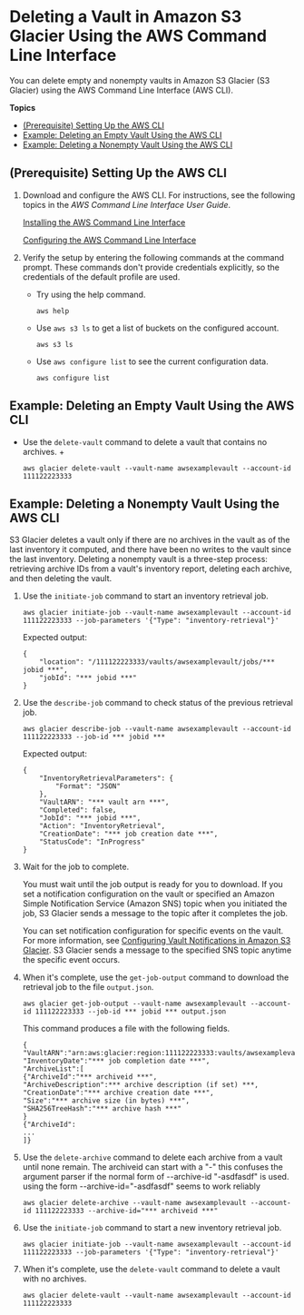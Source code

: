 # Deleting a Vault in Amazon S3 Glacier Using the AWS Command Line Interface<a name="deleting-vaults-cli"></a>

You can delete empty and nonempty vaults in Amazon S3 Glacier \(S3 Glacier\) using the AWS Command Line Interface \(AWS CLI\)\.

**Topics**
+ [\(Prerequisite\) Setting Up the AWS CLI](#Creating-Vaults-CLI-Setup)
+ [Example: Deleting an Empty Vault Using the AWS CLI](#Deleting-Empty-Vaults-CLI-Implementation)
+ [Example: Deleting a Nonempty Vault Using the AWS CLI](#Deleting-A-Nonempty-Vaults-CLI-Implementation)

## \(Prerequisite\) Setting Up the AWS CLI<a name="Creating-Vaults-CLI-Setup"></a>

1. Download and configure the AWS CLI\. For instructions, see the following topics in the *AWS Command Line Interface User Guide*\. 

    [Installing the AWS Command Line Interface](https://docs.aws.amazon.com/cli/latest/userguide/installing.html) 

   [Configuring the AWS Command Line Interface](https://docs.aws.amazon.com/cli/latest/userguide/cli-chap-getting-started.html)

1. Verify the setup by entering the following commands at the command prompt\. These commands don't provide credentials explicitly, so the credentials of the default profile are used\.
   + Try using the help command\.

     ```
     aws help
     ```
   + Use `aws s3 ls` to get a list of buckets on the configured account\.

     ```
     aws s3 ls
     ```
   + Use `aws configure list` to see the current configuration data\.

     ```
     aws configure list
     ```

## Example: Deleting an Empty Vault Using the AWS CLI<a name="Deleting-Empty-Vaults-CLI-Implementation"></a>
+ Use the `delete-vault` command to delete a vault that contains no archives\.
  + 

    ```
    aws glacier delete-vault --vault-name awsexamplevault --account-id 111122223333
    ```

## Example: Deleting a Nonempty Vault Using the AWS CLI<a name="Deleting-A-Nonempty-Vaults-CLI-Implementation"></a>

S3 Glacier deletes a vault only if there are no archives in the vault as of the last inventory it computed, and there have been no writes to the vault since the last inventory\. Deleting a nonempty vault is a three\-step process: retrieving archive IDs from a vault's inventory report, deleting each archive, and then deleting the vault\.

1. Use the `initiate-job` command to start an inventory retrieval job\.

   ```
   aws glacier initiate-job --vault-name awsexamplevault --account-id 111122223333 --job-parameters '{"Type": "inventory-retrieval"}'
   ```

    Expected output:

   ```
   {
       "location": "/111122223333/vaults/awsexamplevault/jobs/*** jobid ***", 
       "jobId": "*** jobid ***"
   }
   ```

1. Use the `describe-job` command to check status of the previous retrieval job\.

   ```
   aws glacier describe-job --vault-name awsexamplevault --account-id 111122223333 --job-id *** jobid ***
   ```

    Expected output:

   ```
   {
       "InventoryRetrievalParameters": {
           "Format": "JSON"
       }, 
       "VaultARN": "*** vault arn ***", 
       "Completed": false, 
       "JobId": "*** jobid ***", 
       "Action": "InventoryRetrieval", 
       "CreationDate": "*** job creation date ***", 
       "StatusCode": "InProgress"
   }
   ```

1. Wait for the job to complete\.

   You must wait until the job output is ready for you to download\. If you set a notification configuration on the vault or specified an Amazon Simple Notification Service \(Amazon SNS\) topic when you initiated the job, S3 Glacier sends a message to the topic after it completes the job\. 

   You can set notification configuration for specific events on the vault\. For more information, see [Configuring Vault Notifications in Amazon S3 Glacier](configuring-notifications.md)\. S3 Glacier sends a message to the specified SNS topic anytime the specific event occurs\.

1. When it's complete, use the `get-job-output` command to download the retrieval job to the file `output.json`\.

   ```
   aws glacier get-job-output --vault-name awsexamplevault --account-id 111122223333 --job-id *** jobid *** output.json
   ```

   This command produces a file with the following fields\.

   ```
   {
   "VaultARN":"arn:aws:glacier:region:111122223333:vaults/awsexamplevault",
   "InventoryDate":"*** job completion date ***",
   "ArchiveList":[
   {"ArchiveId":"*** archiveid ***",
   "ArchiveDescription":*** archive description (if set) ***,
   "CreationDate":"*** archive creation date ***",
   "Size":"*** archive size (in bytes) ***",
   "SHA256TreeHash":"*** archive hash ***"
   }
   {"ArchiveId":
   ...
   ]}
   ```

1. Use the `delete-archive` command to delete each archive from a vault until none remain\.
The archiveid can start with a "-" this confuses the argument parser if the normal form of --archive-id "-asdfasdf" is used.  using the form --archive-id="-asdfasdf" seems to work reliably

   ```
   aws glacier delete-archive --vault-name awsexamplevault --account-id 111122223333 --archive-id="*** archiveid ***"
   ```

1. Use the `initiate-job` command to start a new inventory retrieval job\.

   ```
   aws glacier initiate-job --vault-name awsexamplevault --account-id 111122223333 --job-parameters '{"Type": "inventory-retrieval"}'
   ```

1. When it's complete, use the `delete-vault` command to delete a vault with no archives\.

   ```
   aws glacier delete-vault --vault-name awsexamplevault --account-id 111122223333
   ```
